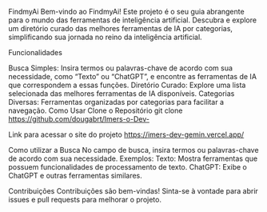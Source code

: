 FindmyAi
Bem-vindo ao FindmyAi! Este projeto é o seu guia abrangente para o mundo das ferramentas de inteligência artificial. Descubra e explore um diretório curado das melhores ferramentas de IA por categorias, simplificando sua jornada no reino da inteligência artificial.

Funcionalidades

Busca Simples: Insira termos ou palavras-chave de acordo com sua necessidade, como “Texto” ou “ChatGPT”, e encontre as ferramentas de IA que correspondem a essas funções.
Diretório Curado: Explore uma lista selecionada das melhores ferramentas de IA disponíveis.
Categorias Diversas: Ferramentas organizadas por categorias para facilitar a navegação.
Como Usar
Clone o Repositório
git clone https://github.com/dougabrt/Imers-o-Dev-


Link para acessar o site do projeto 
https://imers-dev-gemin.vercel.app/

Como utilizar a Busca
No campo de busca, insira termos ou palavras-chave de acordo com sua necessidade.
Exemplos:
Texto: Mostra ferramentas que possuem funcionalidades de processamento de texto.
ChatGPT: Exibe o ChatGPT e outras ferramentas similares.

Contribuições
Contribuições são bem-vindas! Sinta-se à vontade para abrir issues e pull requests para melhorar o projeto.
